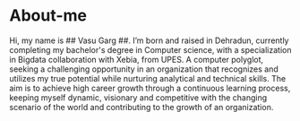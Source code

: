 # About-me
Hi, my name is ## Vasu Garg ##.
I’m born and raised in Dehradun, currently completing my bachelor's degree in Computer science, with a specialization in Bigdata collaboration with Xebia, from UPES.
A computer polyglot, seeking a challenging opportunity in an organization that recognizes and utilizes my true potential while nurturing analytical and technical skills. The aim is to achieve high career growth through a continuous learning process, keeping myself dynamic, visionary and competitive with the changing scenario of the world and contributing to the growth of an organization. 
